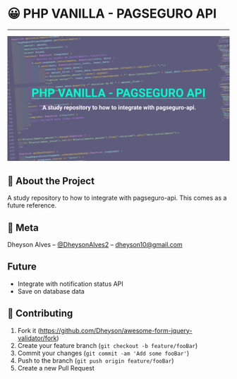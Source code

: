 # 😀 PHP VANILLA - PAGSEGURO API

---

![PagSEGURO cover](./doc/pagseguro-cover.png)

## 📝 About the Project

A study repository to how to integrate with pagseguro-api.
This comes as a future reference.

## 📱 Meta

Dheyson Alves – [@DheysonAlves2](https://twitter.com/DheysonAlves2) – dheyson10@gmail.com

## Future

- Integrate with notification status API
- Save on database data

## 👋 Contributing

1. Fork it (<https://github.com/Dheyson/awesome-form-jquery-validator/fork>)
2. Create your feature branch (`git checkout -b feature/fooBar`)
3. Commit your changes (`git commit -am 'Add some fooBar'`)
4. Push to the branch (`git push origin feature/fooBar`)
5. Create a new Pull Request
